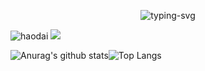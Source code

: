 <p align="center">
   <img src="https://readme-typing-svg.herokuapp.com?color=%2331F7A9&size=26&center=true&vCenter=true&width=600&lines=%E6%B5%A9%E5%91%86%E5%A4%A7%E5%B8%A5%E5%93%A5%EF%BD%9E" alt="typing-svg">
</p>

 ![haodai](https://komarev.com/ghpvc/?username=a596116)
 <a href="https://www.instagram.com/ima_0621/"><img src="https://img.shields.io/badge/instagram%20@teen_developer-DD2476?style=for-the-badge&logo=instagram&logoColor=white"/></a> 

![Anurag's github stats](https://github-readme-stats.vercel.app/api?username=a596116&show_icons=true&theme=vue-dark)![Top Langs](https://github-readme-stats.vercel.app/api/top-langs/?username=a596116&show_icons=true&layout=compact&theme=vue-dark)


